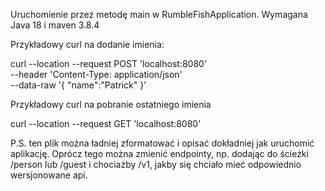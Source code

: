 Uruchomienie przez metodę main w RumbleFishApplication. Wymagana Java 18 i maven 3.8.4

Przykładowy curl na dodanie imienia:

curl --location --request POST 'localhost:8080' \
--header 'Content-Type: application/json' \
--data-raw '{
"name":"Patrick"
}'

Przykładowy curl na pobranie ostatniego imienia

curl --location --request GET 'localhost:8080'

P.S. ten plik można ładniej 
zformatować i opisać dokładniej jak uruchomić aplikację.
Oprócz tego można zmienić endpointy, np. dodając do ścieżki /person lub /guest
i chociażby /v1, jakby się chciało mieć odpowiednio wersjonowane api.
